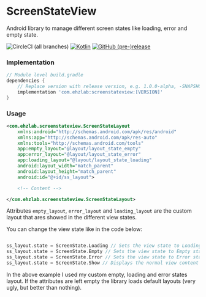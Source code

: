 # ScreenStateView

Android library to manage different screen states like loading, error and empty state.


![CircleCI (all branches)](https://img.shields.io/circleci/project/github/mastro993/ScreenStateView.svg)
[![Kotlin](https://img.shields.io/badge/Kotlin-1.2.71-blue.svg?style=flat-square)](http://kotlinlang.org)
[![GitHub (pre-)release](https://img.shields.io/github/release/mastro993/screenstateview/all.svg?style=flat-square)
](./../../releases)

### Implementation

``` Groovy
// Module level build.gradle
dependencies {
    // Replace version with release version, e.g. 1.0.0-alpha, -SNAPSHOT
    implementation 'com.ehzlab:screenstateview:[VERSION]'
}
```

### Usage

``` XML
<com.ehzlab.screenstateview.ScreenStateLayout 
    xmlns:android="http://schemas.android.com/apk/res/android"
    xmlns:app="http://schemas.android.com/apk/res-auto"
    xmlns:tools="http://schemas.android.com/tools"
    app:empty_layout="@layout/layout_state_empty"
    app:error_layout="@layout/layout_state_error"
    app:loading_layout="@layout/layout_state_loading"
    android:layout_width="match_parent"                            
    android:layout_height="match_parent"
    android:id="@+id/ss_layout">

    <!-- Content -->

</com.ehzlab.screenstateview.ScreenStateLayout>
```

Attributes `empty_layout`, `error_layout` and `loading_layout` are the custom layout that ares showed in the different view states.

You can change the view state like in the code below:

``` Kotlin

ss_layout.state = ScreenState.Loading // Sets the view state to Loading state
ss_layout.state = ScreenState.Empty // Sets the view state to Empty state
ss_layout.state = ScreenState.Error // Sets the view state to Error state
ss_layout.state = ScreenState.Show // Displays the normal view content

```

In the above example I used my custom empty, loading and error states layout. If the attributes are left empty the library loads default layouts (very ugly, but better than nothing).
